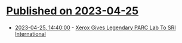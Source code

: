 # [Published on 2023-04-25](index.md)

* [2023-04-25, 14:40:00](https://tech.slashdot.org/story/23/04/25/124229/xerox-gives-legendary-parc-lab-to-sri-international?utm_source=rss1.0mainlinkanon&utm_medium=feed) - [Xerox Gives Legendary PARC Lab To SRI International](https://tech.slashdot.org/story/23/04/25/124229/xerox-gives-legendary-parc-lab-to-sri-international?utm_source=rss1.0mainlinkanon&utm_medium=feed)
